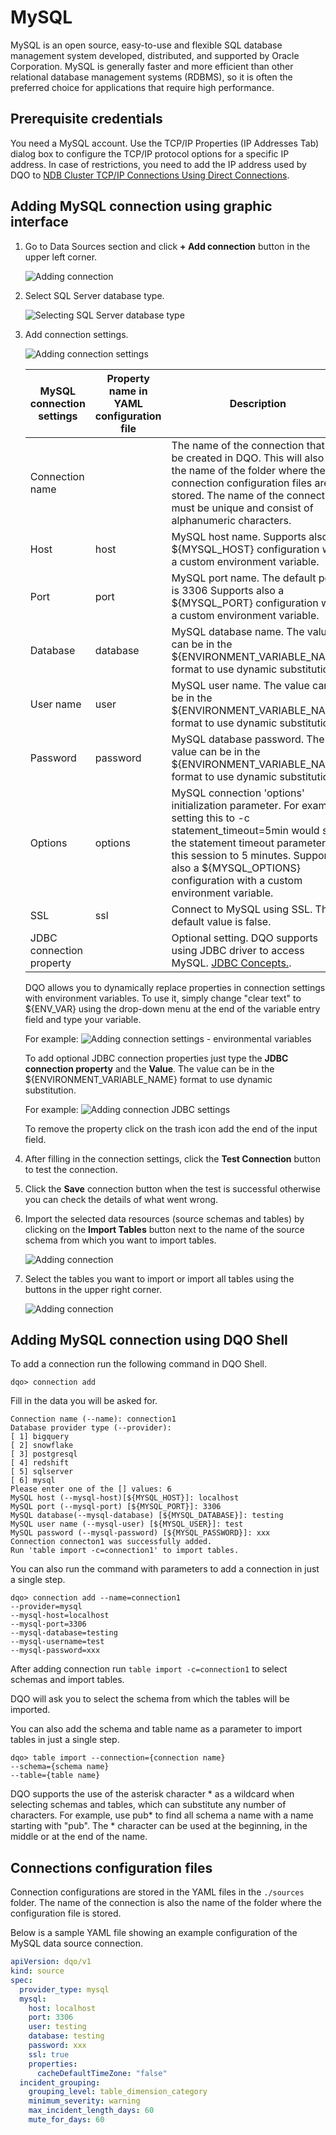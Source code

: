 # MySQL

MySQL is an open source, easy-to-use and flexible SQL database management system developed, distributed, and supported by Oracle Corporation.
MySQL is generally faster and more efficient than other relational database management systems (RDBMS), so it is often the preferred
choice for applications that require high performance.

## Prerequisite credentials

You need a MySQL account. Use the TCP/IP Properties (IP Addresses Tab) dialog box to configure the TCP/IP protocol options for a specific IP address. In case of restrictions, you need to add the IP address used by DQO to [NDB Cluster TCP/IP Connections Using Direct Connections](https://dev.mysql.com/doc/refman/8.0/en/mysql-cluster-tcp-definition-direct.html).

## Adding MySQL connection using graphic interface

1. Go to Data Sources section and click **+ Add connection** button in the upper left corner.

   ![Adding connection](https://dqops.com/docs/images/working-with-dqo/adding-connections/adding-connection.jpg)

2. Select SQL Server database type.

   ![Selecting SQL Server database type](https://dqops.com/docs/images/working-with-dqo/adding-connections/adding-connection-mysql.jpg)

3. Add connection settings.

   ![Adding connection settings](https://dqops.com/docs/images/working-with-dqo/adding-connections/connection-settings-mysql.jpg)

    | MySQL connection settings | Property name in YAML configuration file | Description                                                                                                                                                                                                                                                           | 
    |---------------------------|------------------------------------------|-----------------------------------------------------------------------------------------------------------------------------------------------------------------------------------------------------------------------------------------------------------------------|
    | Connection name           |                                          | The name of the connection that will be created in DQO. This will also be the name of the folder where the connection configuration files are stored. The name of the connection must be unique and consist of alphanumeric characters.                               |
    | Host                      | host                                     | MySQL host name. Supports also a ${MYSQL_HOST} configuration with a custom environment variable.                                                                                                                                                                      |
    | Port                      | port                                     | MySQL port name. The default port is 3306 Supports also a ${MYSQL_PORT} configuration with a custom environment variable.                                                                                                                                             |
    | Database                  | database                                 | MySQL database name. The value can be in the ${ENVIRONMENT_VARIABLE_NAME} format to use dynamic substitution.                                                                                                                                                         |
    | User name                 | user                                     | MySQL user name. The value can be in the ${ENVIRONMENT_VARIABLE_NAME} format to use dynamic substitution.                                                                                                                                                             |
    | Password                  | password                                 | MySQL database password. The value can be in the ${ENVIRONMENT_VARIABLE_NAME} format to use dynamic substitution.                                                                                                                                                     |
    | Options                   | options                                  | MySQL connection 'options' initialization parameter. For example, setting this to -c statement_timeout=5min would set the statement timeout parameter for this session to 5 minutes. Supports also a ${MYSQL_OPTIONS} configuration with a custom environment variable.|
    | SSL                       | ssl                                      | Connect to MySQL using SSL. The default value is false.                                                                                                                                                                                                               |
    | JDBC connection property  |                                          | Optional setting. DQO supports using JDBC driver to access MySQL. [JDBC Concepts.](https://dev.mysql.com/doc/connector-j/8.0/en/connector-j-usagenotes-basic.html).                                                                                                   |
    
    DQO allows you to dynamically replace properties in connection settings with environment variables. To use it, simply
    change "clear text" to ${ENV_VAR} using the drop-down menu at the end of the variable entry field and type your variable.

    For example:
    ![Adding connection settings - environmental variables](https://dqops.com/docs/images/working-with-dqo/adding-connections/connection-settings-envvar.jpg)

    To add optional JDBC connection properties just type the **JDBC connection property** and the **Value**. The value
    can be in the ${ENVIRONMENT_VARIABLE_NAME} format to use dynamic substitution.

    For example:
    ![Adding connection JDBC settings](https://dqops.com/docs/images/working-with-dqo/adding-connections/connection-settings-JDBC-properties.jpg)

    To remove the property click on the trash icon add the end of the input field.

4. After filling in the connection settings, click the **Test Connection** button to test the connection.
5. Click the **Save** connection button when the test is successful otherwise you can check the details of what went wrong.
6. Import the selected data resources (source schemas and tables) by clicking on the **Import Tables** button next to
   the name of the source schema from which you want to import tables.

    ![Adding connection](https://dqops.com/docs/images/working-with-dqo/adding-connections/importing-schemas.jpg)

7. Select the tables you want to import or import all tables using the buttons in the upper right corner.

    ![Adding connection](https://dqops.com/docs/images/working-with-dqo/adding-connections/importing-tables.jpg)

## Adding MySQL connection using DQO Shell

To add a connection run the following command in DQO Shell.
```
dqo> connection add
```

Fill in the data you will be asked for.

```
Connection name (--name): connection1
Database provider type (--provider): 
[ 1] bigquery
[ 2] snowflake
[ 3] postgresql
[ 4] redshift
[ 5] sqlserver
[ 6] mysql
Please enter one of the [] values: 6
MySQL host (--mysql-host)[${MYSQL_HOST}]: localhost
MySQL port (--mysql-port) [${MYSQL_PORT}]: 3306
MySQL database(--mysql-database) [${MYSQL_DATABASE}]: testing
MySQL user name (--mysql-user) [${MYSQL_USER}]: test
MySQL password (--mysql-password) [${MYSQL_PASSWORD}]: xxx
Connection connecton1 was successfully added.
Run 'table import -c=connection1' to import tables.
```

You can also run the command with parameters to add a connection in just a single step.

```
dqo> connection add --name=connection1
--provider=mysql
--mysql-host=localhost
--mysql-port=3306
--mysql-database=testing
--mysql-username=test
--mysql-password=xxx
```

After adding connection run `table import -c=connection1` to select schemas and import tables.

DQO will ask you to select the schema from which the tables will be imported.

You can also add the schema and table name as a parameter to import tables in just a single step.

```
dqo> table import --connection={connection name}
--schema={schema name}
--table={table name}
```
DQO supports the use of the asterisk character * as a wildcard when selecting schemas and tables, which can substitute
any number of characters. For example, use  pub* to find all schema a name with a name starting with "pub". The *
character can be used at the beginning, in the middle or at the end of the name.

## Connections configuration files

Connection configurations are stored in the YAML files in the `./sources` folder. The name of the connection is also
the name of the folder where the configuration file is stored.

Below is a sample YAML file showing an example configuration of the MySQL data source connection.

``` yaml
apiVersion: dqo/v1
kind: source
spec:
  provider_type: mysql
  mysql:
    host: localhost
    port: 3306
    user: testing
    database: testing
    password: xxx
    ssl: true
    properties:
      cacheDefaultTimeZone: "false"
  incident_grouping:
    grouping_level: table_dimension_category
    minimum_severity: warning
    max_incident_length_days: 60
    mute_for_days: 60
```
